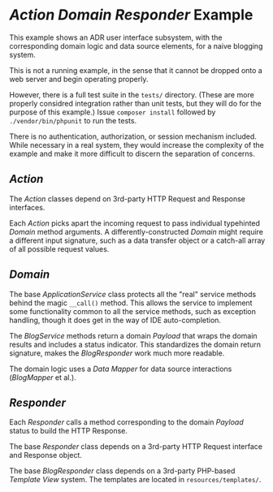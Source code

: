 # _Action Domain Responder_ Example

This example shows an ADR user interface subsystem, with the corresponding domain logic and data source elements, for a naive blogging system.

This is not a running example, in the sense that it cannot be dropped onto a web server and begin operating properly.

However, there is a full test suite in the `tests/` directory. (These are more properly considred integration rather than unit tests, but they will do for the purpose of this example.)  Issue `composer install` followed by `./vendor/bin/phpunit` to run the tests.

There is no authentication, authorization, or session mechanism included. While necessary in a real system, they would increase the complexity of the example and make it more difficult to discern the separation of concerns.

## _Action_

The _Action_ classes depend on 3rd-party HTTP Request and Response interfaces.

Each _Action_ picks apart the incoming request to pass individual typehinted _Domain_ method arguments. A differently-constructed _Domain_ might require a different input signature, such as a data transfer object or a catch-all array of all possible request values.

## _Domain_

The base _ApplicationService_ class protects all the "real" service methods behind the magic `__call()` method. This allows the service to implement some functionality common to all the service methods, such as exception handling, though it does get in the way of IDE auto-completion.

The _BlogService_ methods return a domain _Payload_ that wraps the domain results and includes a status indicator. This standardizes the domain return signature, makes the _BlogResponder_ work much more readable.

The domain logic uses a _Data Mapper_ for data source interactions (_BlogMapper_ et al.).

## _Responder_

Each _Responder_ calls a method corresponding to the domain _Payload_ status to build the HTTP Response.

The base _Responder_ class depends on a 3rd-party HTTP Request interface and Response object.

The base _BlogResponder_ class depends on a 3rd-party PHP-based _Template View_ system. The templates are located in `resources/templates/`.
